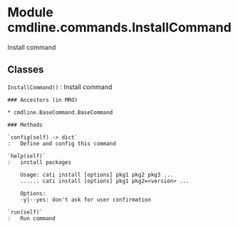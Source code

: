 Module cmdline.commands.InstallCommand
======================================
Install command

Classes
-------

`InstallCommand()`
:   Install command

    ### Ancestors (in MRO)

    * cmdline.BaseCommand.BaseCommand

    ### Methods

    `config(self) ‑> dict`
    :   Define and config this command

    `help(self)`
    :   install packages
        
        Usage: cati install [options] pkg1 pkg2 pkg3 ...
        ...... cati install [options] pkg1 pkg2=<version> ...
        
        Options:
        -y|--yes: don't ask for user confirmation

    `run(self)`
    :   Run command